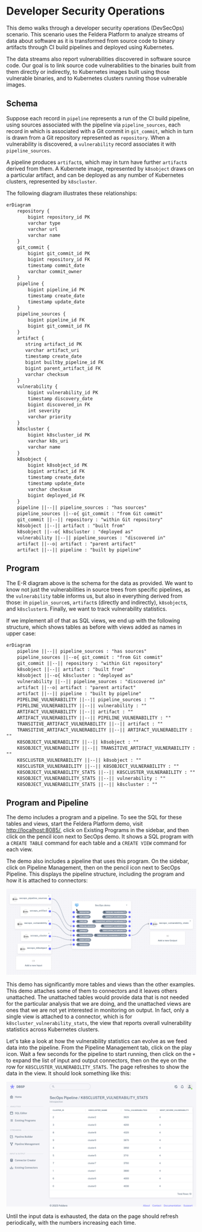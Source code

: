 # Developer Security Operations

This demo walks through a developer security operations (DevSecOps) scenario.
This scenario uses the Feldera Platform to analyze streams of data about
software as it is transformed from source code to binary artifacts through CI
build pipelines and deployed using Kubernetes.

The data streams also report vulnerabilities discovered in software
source code.  Our goal is to link source code vulnerabilities to the
binaries built from them directly or indirectly, to Kubernetes images
built using those vulnerable binaries, and to Kubernetes clusters
running those vulnerable images.

## Schema

Suppose each record in `pipeline` represents a run of the CI build
pipeline, using sources associated with the pipeline via
`pipeline_sources`, each record in which is associated with a Git
commit in `git_commit`, which in turn is drawn from a Git repository
represented as `repository`.  When a vulnerability is discovered, a
`vulnerability` record associates it with `pipeline_sources`.

A pipeline produces `artifact`s, which may in turn have further
`artifact`s derived from them.  A Kubernete image, represented by
`k8sobject` draws on a particular artifact, and can be deployed as
any number of Kubernetes clusters, represented by `k8scluster`.

The following diagram illustrates these relationships:

```mermaid
erDiagram
    repository {
        bigint repository_id PK
        varchar type
        varchar url
        varchar name
    }
    git_commit {
        bigint git_commit_id PK
        bigint repository_id FK
        timestamp commit_date
        varchar commit_owner
    }
    pipeline {
        bigint pipeline_id PK
        timestamp create_date
        timestamp update_date
    }
    pipeline_sources {
        bigint pipeline_id FK
        bigint git_commit_id FK
    }
    artifact {
       string artifact_id PK
       varchar artifact_uri
       timestamp create_date
       bigint builtby_pipeline_id FK
       bigint parent_artifact_id FK
       varchar checksum
    }
    vulnerability {
        bigint vulnerability_id PK
        timestamp discovery_date
        bigint discovered_in FK
        int severity
        varchar priority
    }
    k8scluster {
        bigint k8scluster_id PK
        varchar k8s_uri
        varchar name
    }
    k8sobject {
        bigint k8sobject_id PK
        bigint artifact_id FK
        timestamp create_date
        timestamp update_date
        varchar checksum
        bigint deployed_id FK
    }
    pipeline ||--|| pipeline_sources : "has sources"
    pipeline_sources ||--o{ git_commit : "from Git commit"
    git_commit ||--|| repository : "within Git repository"
    k8sobject ||--|| artifact : "built from"
    k8sobject ||--o{ k8scluster : "deployed as"
    vulnerability ||--|| pipeline_sources : "discovered in"
    artifact ||--o| artifact : "parent artifact"
    artifact ||--|| pipeline : "built by pipeline"
```

## Program

The E-R diagram above is the schema for the data as provided.  We want
to know not just the vulnerabilities in source trees from specific
pipelines, as the `vulnerability` table informs us, but also in
everything derived from those: in `pipelin_source`s, `artifact`s
(directly and indirectly), `k8sobject`s, and `k8scluster`s.  Finally,
we want to track vulnerability statistics.

If we implement all of that as SQL views, we end up with the following
structure, which shows tables as before with views added as names in
upper case:

```mermaid
erDiagram
    pipeline ||--|| pipeline_sources : "has sources"
    pipeline_sources ||--o{ git_commit : "from Git commit"
    git_commit ||--|| repository : "within Git repository"
    k8sobject ||--|| artifact : "built from"
    k8sobject ||--o{ k8scluster : "deployed as"
    vulnerability ||--|| pipeline_sources : "discovered in"
    artifact ||--o| artifact : "parent artifact"
    artifact ||--|| pipeline : "built by pipeline"
    PIPELINE_VULNERABILITY ||--|| pipeline_sources : ""
    PIPELINE_VULNERABILITY ||--|| vulnerability : ""
    ARTIFACT_VULNERABILITY ||--|| artifact : ""
    ARTIFACT_VULNERABILITY ||--|| PIPELINE_VULNERABILITY : ""
    TRANSITIVE_ARTIFACT_VULNERABILITY ||--|| artifact : ""
    TRANSITIVE_ARTIFACT_VULNERABILITY ||--|| ARTIFACT_VULNERABILITY : ""
    K8SOBJECT_VULNERABILITY ||--|| k8sobject : ""
    K8SOBJECT_VULNERABILITY ||--|| TRANSITIVE_ARTIFACT_VULNERABILITY : ""
    K8SCLUSTER_VULNERABILITY ||--|| k8sobject : ""
    K8SCLUSTER_VULNERABILITY ||--|| K8SOBJECT_VULNERABILITY : ""
    K8SOBJECT_VULNERABILITY_STATS ||--|| K8SCLUSTER_VULNERABILITY : ""
    K8SOBJECT_VULNERABILITY_STATS ||--|| vulnerability : ""
    K8SOBJECT_VULNERABILITY_STATS ||--|| k8scluster : ""

```

## Program and Pipeline

The demo includes a program and a pipeline.  To see the SQL for these
tables and views, start the Feldera Platform demo, visit <http://localhost:8085/>,
click on Existing Programs in the sidebar, and then click on the
pencil icon next to SecOps demo.  It shows a SQL program with a
`CREATE TABLE` command for each table and a `CREATE VIEW` command for
each view.

The demo also includes a pipeline that uses this program.  On the
sidebar, click on Pipeline Management, then on the pencil icon next to
SecOps Pipeline.  This displays the pipeline structure, including the
program and how it is attached to connectors:

![SecOps Pipeline](images/secops-pipeline.png)

This demo has significantly more tables and views than the other
examples.  This demo attaches some of them to connectors and it leaves
others unattached.  The unattached tables would provide data that is
not needed for the particular analysis that we are doing, and the
unattached views are ones that we are not yet interested in monitoring
on output.  In fact, only a single view is attached to a connector,
which is for `k8scluster_vulnerability_stats`, the view that reports
overall vulnerability statistics across Kubernetes clusters.

Let's take a look at how the vulnerability statistics can evolve as we
feed data into the pipeline.  From the Pipeline Management tab, click
on the play icon.  Wait a few seconds for the pipeline to start
running, then click on the `+` to expand the list of input and output
connectors, then on the eye on the row for
`K8SCLUSTER_VULNERABILITY_STATS`.  The page refreshes to show the data
in the view.  It should look something like this:

![k8scluster Vulnerability Statistics data view](images/secops-data-view.png)

Until the input data is exhausted, the data on the page should refresh
periodically, with the numbers increasing each time.
